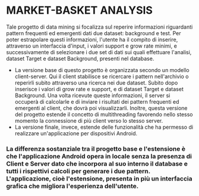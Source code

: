 # MARKET-BASKET ANALYSIS
Tale progetto di data mining si focalizza sul reperire informazioni riguardanti pattern frequenti ed
emergenti dati due dataset: background e test.
Per poter estrapolare questi informazioni, l'utente ha il compito di inserire, attraverso un interfaccia d'input,
i valori support e grow rate minimi, e successivamente di selezionare i due set di dati sui quali effettuare l'analisi,
dataset Target e dataset Background, presenti nel database.
- La versione base di questo progetto è organizzata secondo un modello client-server. Qui il client stabilisce se ricercare i pattern nell'archivio o reperirli subito attraverso una ricerca nei due dataset. Subito dopo inserisce i valori di grow rate e support, e di dataset Target e dataset Background. Una volta ricevute queste informazioni, il server si occuperà di calcolarle e di inviare i risultati dei pattern frequenti ed emergenti al client, che dovrà poi visualizzarli. Inoltre, questa versione del progetto estende il concetto di multithreading favorendo nello stesso momento la connessione di più client verso lo stesso server.
- La versione finale, invece, estende delle funzionalità che ha permesso di realizzare un'applicazione per dispositivi Android. 
### La differenza sostanziale tra il progetto base e l'estensione è che l'applicazione Android opera in locale senza la presenza di Client e Server dato che incorpora al suo interno il database e tutti i rispettivi calcoli per generare i due pattern. L'applicazione, cioè l'estensione, presenta in più un interfaccia grafica che migliora l'esperienza dell'utente. 
